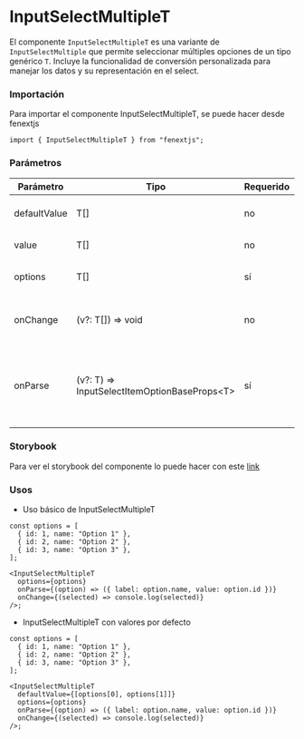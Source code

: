 # InputSelectMultipleT

El componente `InputSelectMultipleT` es una variante de `InputSelectMultiple` que permite seleccionar múltiples opciones de un tipo genérico `T`. Incluye la funcionalidad de conversión personalizada para manejar los datos y su representación en el select.

### Importación

Para importar el componente InputSelectMultipleT, se puede hacer desde fenextjs

```tsx copy
import { InputSelectMultipleT } from "fenextjs";
```

### Parámetros

| Parámetro    | Tipo                                            | Requerido | Default | Descripcion                                                                                                                    |
| ------------ | ----------------------------------------------- | --------- | ------- | ------------------------------------------------------------------------------------------------------------------------------ |
| defaultValue | T[]                                             | no        |         | Valores por defecto seleccionados en el select.                                                                                |
| value        | T[]                                             | no        |         | Valores actualmente seleccionados.                                                                                             |
| options      | T[]                                             | sí        |         | Lista de opciones disponibles para seleccionar.                                                                                |
| onChange     | (v?: T[]) =\> void                              | no        |         | Función que se ejecuta cuando cambian los valores seleccionados.                                                               |
| onParse      | (v?: T) =\> InputSelectItemOptionBaseProps\<T\> | sí        |         | Función utilizada para convertir cada valor del tipo `T` en una opción seleccionable para el componente `InputSelectMultiple`. |

### Storybook

Para ver el storybook del componente lo puede hacer con este [link](https://fenextjs-component-storybook.vercel.app/?path=/story/input-inputselectmultiplet--index)

### Usos

- Uso básico de InputSelectMultipleT

```tsx copy
const options = [
  { id: 1, name: "Option 1" },
  { id: 2, name: "Option 2" },
  { id: 3, name: "Option 3" },
];

<InputSelectMultipleT
  options={options}
  onParse={(option) => ({ label: option.name, value: option.id })}
  onChange={(selected) => console.log(selected)}
/>;
```

- InputSelectMultipleT con valores por defecto

```tsx copy
const options = [
  { id: 1, name: "Option 1" },
  { id: 2, name: "Option 2" },
  { id: 3, name: "Option 3" },
];

<InputSelectMultipleT
  defaultValue={[options[0], options[1]]}
  options={options}
  onParse={(option) => ({ label: option.name, value: option.id })}
  onChange={(selected) => console.log(selected)}
/>;
```
